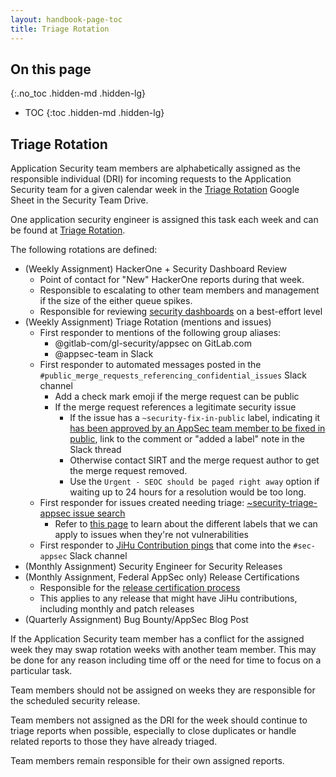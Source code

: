 ```yaml
---
layout: handbook-page-toc
title: Triage Rotation
---
```


## On this page
{:.no_toc .hidden-md .hidden-lg}

- TOC
{:toc .hidden-md .hidden-lg}

## Triage Rotation

Application Security team members are alphabetically assigned as the
responsible individual (DRI) for incoming requests to the Application
Security team for a given calendar week in the [Triage Rotation](https://docs.google.com/spreadsheets/d/18vz84dgTfetTaBjbOCXaLKNfzLYMiy_tBW6RfEUYYHk/edit?ts=5ce48702#gid=0)
Google Sheet in the Security Team Drive.

One application security engineer is assigned this task each week and can be found at [Triage Rotation](https://docs.google.com/spreadsheets/d/18vz84dgTfetTaBjbOCXaLKNfzLYMiy_tBW6RfEUYYHk/edit?ts=5ce48702#gid=0).

The following rotations are defined:

- (Weekly Assignment) HackerOne + Security Dashboard Review
    - Point of contact for "New" HackerOne reports during that week.
    - Responsible to escalating to other team members and management if the size of
    the either queue spikes.
    - Responsible for reviewing [security dashboards](https://about.gitlab.com/handbook/security/security-engineering-and-research/application-security/runbooks/security-dashboard-review.html) on a best-effort level
- (Weekly Assignment) Triage Rotation (mentions and issues)
  - First responder to mentions of the following group aliases:
    - @gitlab-com/gl-security/appsec on GitLab.com
    - @appsec-team in Slack
  - First responder to automated messages posted in the `#public_merge_requests_referencing_confidential_issues` Slack channel
    - Add a check mark emoji if the merge request can be public
    - If the merge request references a legitimate security issue
      + If the issue has a `~security-fix-in-public` label, indicating it [has been approved by an AppSec team member to be fixed in public](https://about.gitlab.com/handbook/security/security-engineering-and-research/application-security/vulnerability-management.html#fixing-in-public), link to the comment or "added a label" note in the Slack thread
      + Otherwise contact SIRT and the merge request author to get the merge request removed.
      + Use the `Urgent - SEOC should be paged right away` option if waiting up to 24 hours for a resolution would be too long.
  - First responder for issues created needing triage: [~security-triage-appsec issue search](https://gitlab.com/groups/gitlab-org/-/issues?scope=all&utf8=%E2%9C%93&state=opened&label_name%5B%5D=security-triage-appsec)
    - Refer to [this page](https://about.gitlab.com/handbook/security/#reproducibility-on-security-issues) to learn about the different labels that we can apply to issues when they're not vulnerabilities
  - First responder to [JiHu Contribution pings](https://about.gitlab.com/handbook/ceo/chief-of-staff-team/jihu-support/jihu-contribution-review-process.html) that come into the `#sec-appsec` Slack channel
- (Monthly Assignment) Security Engineer for Security Releases
- (Monthly Assignment, Federal AppSec only) Release Certifications
  - Responsible for the [release certification process](https://about.gitlab.com/handbook/ceo/chief-of-staff-team/jihu-support/release-certification.html)
  - This applies to any release that might have JiHu contributions, including monthly and patch releases
- (Quarterly Assignment) Bug Bounty/AppSec Blog Post

If the Application Security team member has a conflict for the assigned week
they may swap rotation weeks with another team member. This may be done for
any reason including time off or the need for time to focus on a particular task.

Team members should not be assigned on weeks they are responsible for the
scheduled security release.

Team members not assigned as the DRI for the week should continue to triage
reports when possible, especially to close duplicates or handle related reports
to those they have already triaged.

Team members remain responsible for their own assigned reports.
